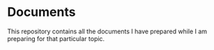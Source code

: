 # Documents
This repository contains all the documents I have prepared while I am preparing for that particular topic.
